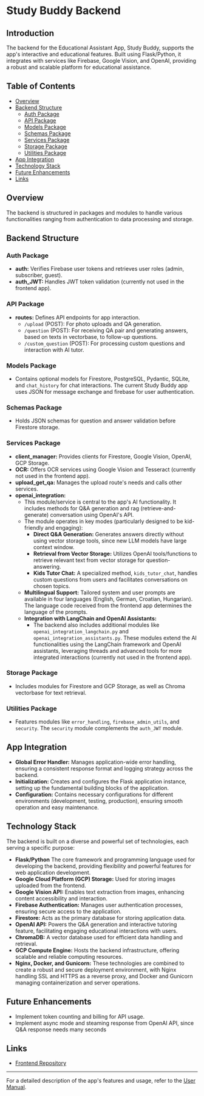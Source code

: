 # Study Buddy Backend

## Introduction
The backend for the Educational Assistant App, Study Buddy, supports the app's interactive and educational features. Built using Flask/Python, it integrates with services like Firebase, Google Vision, and OpenAI, providing a robust and scalable platform for educational assistance.

## Table of Contents
- [Overview](#overview)
- [Backend Structure](#backend-structure)
  - [Auth Package](#auth-package)
  - [API Package](#api-package)
  - [Models Package](#models-package)
  - [Schemas Package](#schemas-package)
  - [Services Package](#services-package)
  - [Storage Package](#storage-package)
  - [Utilities Package](#utilities-package)
- [App Integration](#app-integration)
- [Technology Stack](#technology-stack)
- [Future Enhancements](#future-enhancements)
- [Links](#links)

## Overview
The backend is structured in packages and modules to handle various functionalities ranging from authentication to data processing and storage.

## Backend Structure
### Auth Package
- **auth:** Verifies Firebase user tokens and retrieves user roles (admin, subscriber, guest).
- **auth_JWT:** Handles JWT token validation (currently not used in the frontend app).

### API Package
- **routes:** Defines API endpoints for app interaction.
  - `/upload` (POST): For photo uploads and QA generation.
  - `/question` (POST): For receiving QA pair and generating answers, based on texts in vectorbase, to follow-up questions.
  - `/custom_question` (POST): For processing custom questions and interaction with AI tutor.

### Models Package
- Contains optional models for Firestore, PostgreSQL, Pydantic, SQLite, and `chat_history` for chat interactions. The current Study Buddy app uses JSON for message exchange and firebase for user authentication.

### Schemas Package
- Holds JSON schemas for question and answer validation before Firestore storage.

### Services Package
- **client_manager:** Provides clients for Firestore, Google Vision, OpenAI, GCP Storage.
- **OCR:** Offers OCR services using Google Vision and Tesseract (currently not used in the frontend app).
- **upload_get_qa:** Manages the upload route's needs and calls other services.
- **openai_integration:** 
  - This module/service is central to the app's AI functionality. It includes methods for Q&A generation and rag (retrieve-and-generate) conversation using OpenAI's API. 
  - The module operates in key modes (particularly designed to be kid-friendly and engaging):
    - **Direct Q&A Generation:** Generates answers directly without using vector storage tools, since new LLM  models have large context window.
    - **Retrieval from Vector Storage:** Utilizes OpenAI tools/functions to retrieve relevant text from vector storage for question-answering.
    - **Kids Tutor Chat:** A specialized method, `kids_tutor_chat`, handles custom questions from users and facilitates conversations on chosen topics. 
  - **Multilingual Support:** Tailored system and user prompts are available in four languages (English, German, Croatian, Hungarian). The language code received from the frontend app determines the language of the prompts.
  - **Integration with LangChain and OpenAI Assistants:** 
    - The backend also includes additional modules like `openai_integration_langchain.py` and `openai_integration_assistants.py`. These modules extend the AI functionalities using the LangChain framework and OpenAI assistants, leveraging threads and advanced tools for more integrated interactions (currently not used in the frontend app).

### Storage Package
- Includes modules for Firestore and GCP Storage, as well as Chroma vectorbase for text retrieval.

### Utilities Package
- Features modules like `error_handling`, `firebase_admin_utils`, and `security`. The `security` module complements the `auth_JWT` module.

## App Integration
- **Global Error Handler:** Manages application-wide error handling, ensuring a consistent response format and logging strategy across the backend.
- **Initialization:** Creates and configures the Flask application instance, setting up the fundamental building blocks of the application.
- **Configuration:** Contains necessary configurations for different environments (development, testing, production), ensuring smooth operation and easy maintenance.

## Technology Stack
The backend is built on a diverse and powerful set of technologies, each serving a specific purpose:
- **Flask/Python** The core framework and programming language used for developing the backend, providing flexibility and powerful features for web application development.
- **Google Cloud Platform (GCP) Storage:** Used for storing images uploaded from the frontend.
- **Google Vision API:** Enables text extraction from images, enhancing content accessibility and interaction.
- **Firebase Authentication:** Manages user authentication processes, ensuring secure access to the application.
- **Firestore:** Acts as the primary database for storing application data.
- **OpenAI API:** Powers the Q&A generation and interactive tutoring feature, facilitating engaging educational interactions with users.
- **ChromaDB:** A vector database used for efficient data handling and retrieval.
- **GCP Compute Engine:** Hosts the backend infrastructure, offering scalable and reliable computing resources.
- **Nginx, Docker, and Gunicorn:** These technologies are combined to create a robust and secure deployment environment, with Nginx handling SSL and HTTPS as a reverse proxy, and Docker and Gunicorn managing containerization and server operations.


## Future Enhancements
- Implement token counting and billing for API usage.
- Implement async mode and steaming response from OpenAI API, since Q&A response needs many seconds

## Links
- [Frontend Repository](https://github.com/mklobucaric/studybuddy)

---
For a detailed description of the app's features and usage, refer to the [User Manual](https://github.com/mklobucaric/studybuddy/blob/master/UserManual.md).
